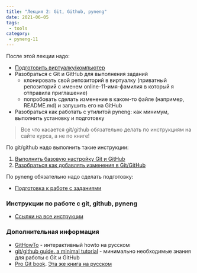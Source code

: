 ```yaml
---
title: "Лекция 2: Git, Github, pyneng"
date: 2021-06-05
tags:
 - tools
category:
 - pyneng-11
---
```



После этой лекции надо:

* [Подготовить виртуалку/компьютер](https://pyneng.github.io/docs/course-vm/)
* Разобраться с Git и GitHub для выполнения заданий
  * клонировать свой репозиторий в виртуалку (приватный репозиторий с именем online-11-имя-фамилия в который я отправила приглашение)
  * попробовать сделать изменение в каком-то файле (например, README.md) и запушить его на GitHub
* Разобраться как работать с утилитой pyneng: как минимум, выполнить установку и подготовку

> Все что касается git/github обязательно делать по инструкциям на сайте курса, а не по книге!

По git/github надо выполнить такие инструкции:

1. [Выполнить базовую настройку Git и GitHub](https://pyneng.github.io/docs/git-github-setup/)
2. [Разобраться как добавлять изменения в Git/GitHub](https://pyneng.github.io/docs/git-github/)

По pyneng обязательно надо сделать подготовку:

* [Подготовка к работе с заданиями](https://pyneng.github.io/docs/pyneng-prepare/)


### Инструкции по работе с git, github, pyneng

* [Ссылки на все инструкции](https://pyneng.github.io/docs/git-github-course/)


### Дополнительная информация

* [GitHowTo](https://githowto.com/ru) - интерактивный howto на русском
* [git/github guide. a minimal tutorial](http://kbroman.org/github_tutorial/) - минимально необходимые знания для работы с Git и GitHub
* [Pro Git book](https://git-scm.com/book/en/v2/). [Эта же книга на русском](https://git-scm.com/book/ru/v2)


